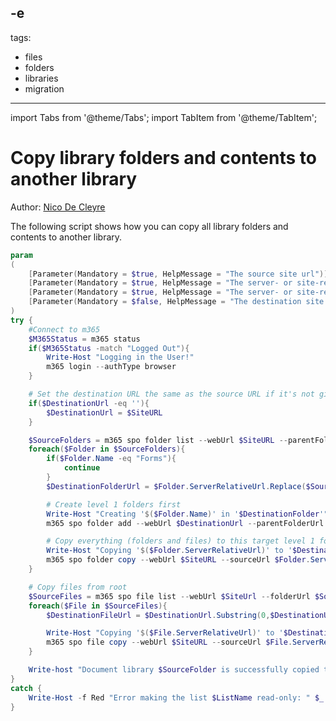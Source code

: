 -e <!-- DISCLAIMER: All secrets, passwords, and sensitive values in this document are examples only and not real credentials. -->
---
tags:
  - files
  - folders
  - libraries
  - migration
---

import Tabs from '@theme/Tabs';
import TabItem from '@theme/TabItem';

# Copy library folders and contents to another library

Author: [Nico De Cleyre](https://www.nicodecleyre.com)

The following script shows how you can copy all library folders and contents to another library.

<Tabs>
  <TabItem value="PowerShell">

  ```powershell
  param
  (
      [Parameter(Mandatory = $true, HelpMessage = "The source site url")][string] $SiteURL,
      [Parameter(Mandatory = $true, HelpMessage = "The server- or site-relative URL of the source document library")][string] $SourceFolder,
      [Parameter(Mandatory = $true, HelpMessage = "The server- or site-relative URL of the destination document library")][string] $DestinationFolder,
      [Parameter(Mandatory = $false, HelpMessage = "The destination site url")][string] $DestinationUrl
  )
  try {
      #Connect to m365
      $M365Status = m365 status
      if($M365Status -match "Logged Out"){
          Write-Host "Logging in the User!"
          m365 login --authType browser
      }

      # Set the destination URL the same as the source URL if it's not given
      if($DestinationUrl -eq ''){
          $DestinationUrl = $SiteURL
      }

      $SourceFolders = m365 spo folder list --webUrl $SiteURL --parentFolderUrl $SourceFolder | ConvertFrom-Json
      foreach($Folder in $SourceFolders){
          if($Folder.Name -eq "Forms"){
              continue
          }
          $DestinationFolderUrl = $Folder.ServerRelativeUrl.Replace($SourceFolder, $DestinationFolder)

          # Create level 1 folders first
          Write-Host "Creating '$($Folder.Name)' in '$DestinationFolder'" -ForegroundColor Yellow
          m365 spo folder add --webUrl $DestinationUrl --parentFolderUrl $DestinationFolder --name $Folder.Name | Out-null

          # Copy everything (folders and files) to this target level 1 folder
          Write-Host "Copying '$($Folder.ServerRelativeUrl)' to '$DestinationFolderUrl'" -ForegroundColor Cyan
          m365 spo folder copy --webUrl $SiteURL --sourceUrl $Folder.ServerRelativeUrl --targetUrl $DestinationFolderUrl
      }

      # Copy files from root
      $SourceFiles = m365 spo file list --webUrl $SiteUrl --folderUrl $SourceFolder --fields "ServerRelativeUrl" | ConvertFrom-Json
      foreach($File in $SourceFiles){
          $DestinationFileUrl = $DestinationUrl.Substring(0,$DestinationUrl.ToLower().IndexOf("/sites")) + $DestinationFolder

          Write-Host "Copying '$($File.ServerRelativeUrl)' to '$DestinationFileUrl'" -ForegroundColor Cyan
          m365 spo file copy --webUrl $SiteURL --sourceUrl $File.ServerRelativeUrl --targetUrl $DestinationFileUrl
      }

      Write-host "Document library $SourceFolder is successfully copied to $DestinationFolder" -f Green
  }
  catch {
      Write-Host -f Red "Error making the list $ListName read-only: " $_.Exception.Message
  }
  ```

  </TabItem>
</Tabs>
